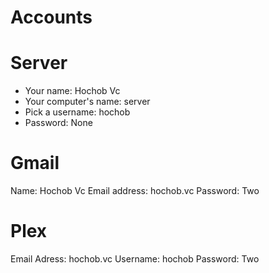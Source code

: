 # Accounts

# Server

- Your name: Hochob Vc
- Your computer's name: server
- Pick a username: hochob
- Password: None

# Gmail

Name: Hochob Vc
Email address: hochob.vc
Password: Two

# Plex

Email Adress: hochob.vc
Username: hochob
Password: Two